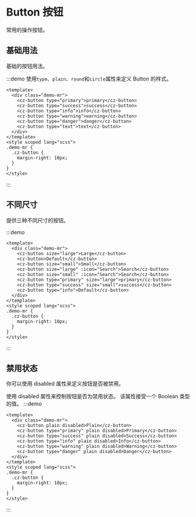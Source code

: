 <!--
 * @Descripttion:
 * @version:
 * @Author: 十三
 * @Date: 2022-10-14 10:23:03
 * @LastEditors: 十三
 * @LastEditTime: 2022-10-16 12:41:56
-->

# Button 按钮

常用的操作按钮。

## 基础用法

基础的按钮用法。

:::demo 使用`type`、`plain`、`round`和`circle`属性来定义 Button 的样式。

```vue
<template>
  <div class="demo-mr">
    <cz-button type="primary">primary</cz-button>
    <cz-button type="success">success</cz-button>
    <cz-button type="info">info</cz-button>
    <cz-button type="warning">warning</cz-button>
    <cz-button type="danger">danger</cz-button>
    <cz-button type="text">text</cz-button>
  </div>
</template>
<style scoped lang="scss">
.demo-mr {
  .cz-button {
    margin-right: 10px;
  }
}
</style>
```

:::

## 不同尺寸

提供三种不同尺寸的按钮。

:::demo

```vue
<template>
  <div class="demo-mr">
    <cz-button size="large">Large</cz-button>
    <cz-button>Default</cz-button>
    <cz-button size="small">Small</cz-button>
    <cz-button size="large" :icon="Search">Search</cz-button>
    <cz-button size="small" :icon="Search">Search</cz-button>
    <cz-button type="primary" size="large">primary</cz-button>
    <cz-button type="success" size="small">success</cz-button>
    <cz-button type="info">Default</cz-button>
  </div>
</template>
<style scoped lang="scss">
.demo-mr {
  .cz-button {
    margin-right: 10px;
  }
}
</style>
```

:::

## 禁用状态

你可以使用 disabled 属性来定义按钮是否被禁用。

使用 disabled 属性来控制按钮是否为禁用状态。 该属性接受一个 Boolean 类型的值。
:::demo

```vue
<template>
  <div class="demo-mr">
    <cz-button plain disabled>Plain</cz-button>
    <cz-button type="primary" plain disabled>Primary</cz-button>
    <cz-button type="success" plain disabled>Success</cz-button>
    <cz-button type="info" plain disabled>Info</cz-button>
    <cz-button type="warning" plain disabled>Warning</cz-button>
    <cz-button type="danger" plain disabled>Danger</cz-button>
  </div>
</template>
<style scoped lang="scss">
.demo-mr {
  .cz-button {
    margin-right: 10px;
  }
}
</style>
```

:::
